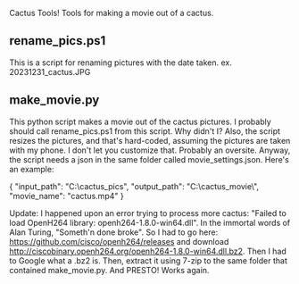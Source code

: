 Cactus Tools!
Tools for making a movie out of a cactus.

## rename_pics.ps1

This is a script for renaming pictures with the date taken. ex. 20231231_cactus.JPG

## make_movie.py

This python script makes a movie out of the cactus pictures. I probably should call
rename_pics.ps1 from this script. Why didn't I? Also, the script resizes the pictures, and
that's hard-coded, assuming the pictures are taken with my phone. I don't let you customize that.
Probably an oversite. Anyway, the script needs a json in the same folder called movie_settings.json.
Here's an example:

{
"input_path": "C:\\cactus_pics",
"output_path": "C:\\cactus_movie\\",
"movie_name": "cactus.mp4"
}

Update: I happened upon an error trying to process more cactus: "Failed to load OpenH264 library: openh264-1.8.0-win64.dll".
In the immortal words of Alan Turing, "Someth'n done broke". So I had to go here: https://github.com/cisco/openh264/releases
and download http://ciscobinary.openh264.org/openh264-1.8.0-win64.dll.bz2. Then I had to Google what a .bz2 is. Then, extract
it using 7-zip to the same folder that contained make_movie.py. And PRESTO! Works again.
